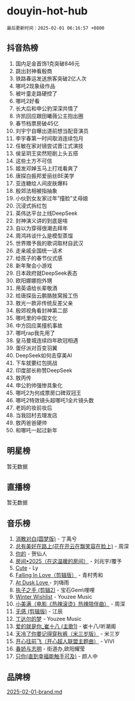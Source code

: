 # douyin-hot-hub

`最后更新时间：2025-02-01 06:16:57 +0800`

## 抖音热榜

1. 国内足金首饰1克突破846元
1. 跳出封神看殷商
1. 铁路春运发送旅客突破2亿人次
1. 哪吒2现象级作品
1. 被叶童走路硬控了
1. 哪吒2好看
1. 长大后和申公豹深深共情了
1. 许凯回应跟田曦薇公主抱出圈
1. 春节档票房破45亿
1. 刘宇宁自曝出道前想当配音演员
1. 李宇春第一时间取消连续包月
1. 任敏在家对镜尝试晋江式演技
1. 侯呈玥王奕然短剧上头五搭
1. 这些土方不可信
1. 姬发邓婵玉马上打戏看爽了
1. 唐探白振邦爱丽丝BE美学
1. 亚连糖绘人间皮肤爆料
1. 殷郊法相被指抽象
1. 小伙到女友家过年“撞脸”丈母娘
1. 沉浸式拆红包
1. 英伟达平台上线DeepSeek
1. 封神演义讲的到底是啥
1. 自以为穿得很潮去拜年
1. 周鸿祎谈什么是模型蒸馏
1. 世界赠予我的歌词取材自武汉
1. 走亲戚全国统一话术
1. 给孩子的春节仪式感
1. 新年聚会小游戏
1. 日本政府就DeepSeek表态
1. 欧阳娜娜抱外甥
1. 用英语给长辈敬酒
1. 给唐探岳云鹏胳肢窝报工伤
1. 敖光一款非传统反差父亲
1. 殷郊视角看封神第二部
1. 哪吒里的中国文化
1. 中方回应美撞机事故
1. 哪吒rap我先用了
1. 皇马曼城连续四年欧冠相遇
1. 蛋仔派对百变羽翼
1. DeepSeek如何击穿美AI
1. 下车就要红包挑战
1. 印度部长称赞DeepSeek
1. 敖丙传
1. 申公豹帅强惨具象化
1. 哪吒2为何成票房口碑双冠王
1. 哪吒2特效镜头超哪吒1全片镜头数
1. 老妈的妆前妆后
1. 当我回村去理发店
1. 敖丙爸爸硬帅
1. 和哪吒一起过新年

## 明星榜

暂无数据

## 直播榜

暂无数据

## 音乐榜

1. [消散对白(圆梦版)](https://sf5-hl-cdn-tos.douyinstatic.com/obj/tos-cn-ve-2774/og4jB5I5IizzoZVAAAzWgBMAsMDWoArfwBOiFs) - 丁禹兮
1. [总有美好在路上(花在开云在飘笑容在脸上)](https://sf5-hl-cdn-tos.douyinstatic.com/obj/tos-cn-ve-2774/oU5u7NwtfBIvaNhoQBszOvAlRiAoiWAVVyBMq4) - 周深
1. [你的](https://sf5-hl-cdn-tos.douyinstatic.com/obj/tos-cn-ve-2774/oYuIeKf42jB7sEV6B2upMdpYAgfrQWj0FeRegh) - 贺仙人
1. [房间•2025（在这温暖的房间）](https://sf5-hl-cdn-tos.douyinstatic.com/obj/tos-cn-ve-2774/oMzJcnT8BgIetASeBfwfEeBQVNfACiCifhfZP7g) - 刘兆宇/覆予
1. [Cute](https://sf5-hl-cdn-tos.douyinstatic.com/obj/tos-cn-ve-2774/o4IbIzHWKAAB4wsS5qMBRiiAlEBGTpQRNfFvuo) - Ly
1. [Falling In Love（剪辑版）](https://sf6-cdn-tos.douyinstatic.com/obj/tos-cn-ve-2774/o8ajpA8zzgBPahbBIO8AcKGBLJezFCRd1wfP9f) - 青村秀和
1. [ At Dusk  Love ](https://sf5-hl-cdn-tos.douyinstatic.com/obj/tos-cn-ve-2774/o8CrpCf5CaYgI4ZrtQgMQAFEfuGqNnRSDQAPBc) - 刘嗨雨
1. [执子之手 (剪辑2)](https://sf5-hl-cdn-tos.douyinstatic.com/obj/tos-cn-ve-2774/oUoZLQjCc31XzqsBnBQUNgeKtYPBcgbFDwtfcu) - 宝石Gem\哩哩
1. [Winter Wishlist](https://sf5-hl-cdn-tos.douyinstatic.com/obj/tos-cn-ve-2774/oIIgUOeamCFCVAzxN6MFRLIBlLGpUqQxeeHrLE) - Youzee Music
1. [小美满（电影《热辣滚烫》热辣陪伴曲）](https://sf5-hl-cdn-tos.douyinstatic.com/obj/tos-cn-ve-2774/o0GAn2lSgfZIDUgtevCGDQYnFg4CwnrBaxbTZL) - 周深
1. [无感 (剪辑版)](https://sf5-hl-cdn-tos.douyinstatic.com/obj/tos-cn-ve-2774/o0eIsUzJBDlQaQFC5OFlgbMEZC1TFYBftOBn6p) - 江辰
1. [丁达尔的梦](https://sf5-hl-cdn-tos.douyinstatic.com/obj/tos-cn-ve-2774/oMU3WirUZBVQkAC9ccG5P2IQirziZM2RTInUY) - Youzee Music
1. [爱的就是你_崔十八 (主歌1)](https://sf6-cdn-tos.douyinstatic.com/obj/tos-cn-ve-2774/oI5BO5DhFZ6UTcNCnZaOCBLtZ7WIMQGfgnXf5E) - 崔十八/听潮阁
1. [天冷了你要记得穿秋裤（米三岁版）](https://sf5-hl-cdn-tos.douyinstatic.com/obj/tos-cn-ve-2774/oQlIwVIDWiZ6BQilAorS7MA0AgCkQDvcZAdm1) - 米三岁
1. [开心往前飞（开心超人联盟主题曲）](https://sf5-hl-cdn-tos.douyinstatic.com/obj/tos-cn-ve-2774/9d8fb7c82cf1421fb93a9fe925275e0a) - VIVI
1. [春娇与志明](https://sf3-cdn-tos.douyinstatic.com/obj/tos-cn-ve-2774/e530d8fceb7044b39707d7f9ff54add1) - 街道办,欧阳耀莹
1. [只你(直到幸福能触手可及)](https://sf6-cdn-tos.douyinstatic.com/obj/tos-cn-ve-2774/o0lBkRDzFTeaVSUz3ZZSCBVtZ5DIMQGfgmEAuE) - 颜人中

## 品牌榜

[2025-02-01-brand.md](2025-02-01-brand.md)
